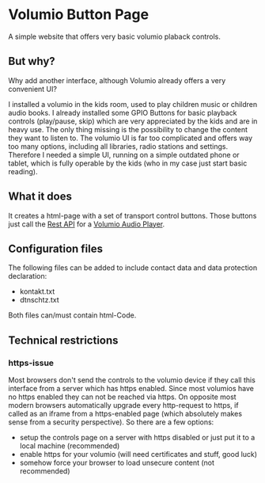 # Volumio Button Page

A simple website that offers very basic volumio plaback controls.

## But why?

Why add another interface, although Volumio already offers a very convenient UI?

I installed a volumio in the kids room, used to play children music or children audio books. I already installed some GPIO Buttons for basic playback controls (play/pause, skip) which are very appreciated by the kids and are in heavy use. The only thing missing is the possibility to change the content they want to listen to. The volumio UI is far too complicated and offers way too many options, including all libraries, radio stations and settings. Therefore I needed a simple UI, running on a simple outdated phone or tablet, which is fully operable by the kids (who in my case just start basic reading).

## What it does

It creates a html-page with a set of transport control buttons. Those buttons just call the [Rest API](https://volumio.github.io/docs/API/REST_API.html) for a [Volumio Audio Player](https://volumio.com/).

## Configuration files

The following files can be added to include contact data and data protection declaration:

* kontakt.txt
* dtnschtz.txt

Both files can/must contain html-Code.

## Technical restrictions

### https-issue

Most browsers don't send the controls to the volumio device if they call this interface from a server which has https enabled. Since most volumios have no https enabled they can not be reached via https. On opposite most modern browsers automatically upgrade every http-request to https, if called as an iframe from a https-enabled page (which absolutely makes sense from a security perspective). So there are a few options:

* setup the controls page on a server with https disabled or just put it to a local machine (recommended)
* enable https for your volumio (will need certificates and stuff, good luck)
* somehow force your browser to load unsecure content (not recommended)

